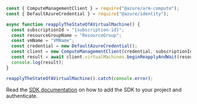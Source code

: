 ```javascript
const { ComputeManagementClient } = require("@azure/arm-compute");
const { DefaultAzureCredential } = require("@azure/identity");

async function reapplyTheStateOfAVirtualMachine() {
  const subscriptionId = "{subscription-id}";
  const resourceGroupName = "ResourceGroup";
  const vmName = "VMName";
  const credential = new DefaultAzureCredential();
  const client = new ComputeManagementClient(credential, subscriptionId);
  const result = await client.virtualMachines.beginReapplyAndWait(resourceGroupName, vmName);
  console.log(result);
}

reapplyTheStateOfAVirtualMachine().catch(console.error);
```

Read the [SDK documentation](https://github.com/Azure/azure-sdk-for-js/blob/%40azure%2Farm-compute_17.3.1/sdk/compute/arm-compute/README.md) on how to add the SDK to your project and authenticate.
